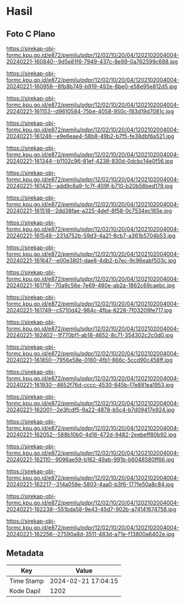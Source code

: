 # Hasil

## Foto C Plano

https://sirekap-obj-formc.kpu.go.id/e872/pemilu/pdpr/12/02/10/20/04/1202102004004-20240221-160840--9d5e81f6-7949-437c-8e99-0a762599c688.jpg

https://sirekap-obj-formc.kpu.go.id/e872/pemilu/pdpr/12/02/10/20/04/1202102004004-20240221-160958--8fb8b749-b919-492e-8be0-e58e95e812d5.jpg

https://sirekap-obj-formc.kpu.go.id/e872/pemilu/pdpr/12/02/10/20/04/1202102004004-20240221-161153--d9610584-75be-4058-950c-f83d19d7081c.jpg

https://sirekap-obj-formc.kpu.go.id/e872/pemilu/pdpr/12/02/10/20/04/1202102004004-20240221-161246--e9e6eae4-58b8-49b2-b7f5-fe38dbf6a521.jpg

https://sirekap-obj-formc.kpu.go.id/e872/pemilu/pdpr/12/02/10/20/04/1202102004004-20240221-161344--b1102c96-81ef-4238-830d-0dcbc14e0f56.jpg

https://sirekap-obj-formc.kpu.go.id/e872/pemilu/pdpr/12/02/10/20/04/1202102004004-20240221-161425--add9c8a9-1c7f-409f-b710-b20b58bed179.jpg

https://sirekap-obj-formc.kpu.go.id/e872/pemilu/pdpr/12/02/10/20/04/1202102004004-20240221-161518--2dd38fae-a225-4def-8f58-0c7534ec165e.jpg

https://sirekap-obj-formc.kpu.go.id/e872/pemilu/pdpr/12/02/10/20/04/1202102004004-20240221-161548--231d752b-59d3-4a21-8cb7-a361b5704b53.jpg

https://sirekap-obj-formc.kpu.go.id/e872/pemilu/pdpr/12/02/10/20/04/1202102004004-20240221-161647--e00e3801-dae8-4db2-b7ec-9c96eabf503c.jpg

https://sirekap-obj-formc.kpu.go.id/e872/pemilu/pdpr/12/02/10/20/04/1202102004004-20240221-161718--70a9c56e-7e69-480e-ab2a-1862c69caebc.jpg

https://sirekap-obj-formc.kpu.go.id/e872/pemilu/pdpr/12/02/10/20/04/1202102004004-20240221-161749--c5710d42-984c-4fba-8228-7f03209fe717.jpg

https://sirekap-obj-formc.kpu.go.id/e872/pemilu/pdpr/12/02/10/20/04/1202102004004-20240221-162402--1f770bf1-ab18-4652-8c71-354302c2c0d0.jpg

https://sirekap-obj-formc.kpu.go.id/e872/pemilu/pdpr/12/02/10/20/04/1202102004004-20240221-161850--7956e58e-0160-4fb1-866c-5ccd90c458ff.jpg

https://sirekap-obj-formc.kpu.go.id/e872/pemilu/pdpr/12/02/10/20/04/1202102004004-20240221-161930--4652f76d-cccc-4530-845b-f7e881ea1953.jpg

https://sirekap-obj-formc.kpu.go.id/e872/pemilu/pdpr/12/02/10/20/04/1202102004004-20240221-162001--2e3fcdf5-9a22-4878-b5c4-b7d09417e924.jpg

https://sirekap-obj-formc.kpu.go.id/e872/pemilu/pdpr/12/02/10/20/04/1202102004004-20240221-162052--588b10b0-4d16-472d-9482-2eebeff80b92.jpg

https://sirekap-obj-formc.kpu.go.id/e872/pemilu/pdpr/12/02/10/20/04/1202102004004-20240221-162110--9096ae59-b162-49ab-991b-b6048580ff66.jpg

https://sirekap-obj-formc.kpu.go.id/e872/pemilu/pdpr/12/02/10/20/04/1202102004004-20240221-162217--314a058e-5803-4aa0-b3f6-177fe50a8c84.jpg

https://sirekap-obj-formc.kpu.go.id/e872/pemilu/pdpr/12/02/10/20/04/1202102004004-20240221-162238--551bda58-9e43-45d7-902b-a74141674758.jpg

https://sirekap-obj-formc.kpu.go.id/e872/pemilu/pdpr/12/02/10/20/04/1202102004004-20240221-162256--27590a8d-3511-483d-a71e-f13800a6402e.jpg


## Metadata

| Key        | Value               |
| ---------- | ------------------- |
| Time Stamp | 2024-02-21 17:04:15 |
| Kode Dapil | 1202                |



